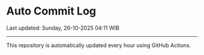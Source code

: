 # Auto Commit Log

Last updated: Sunday, 26-10-2025 04:11 WIB

---

This repository is automatically updated every hour using GitHub Actions.
